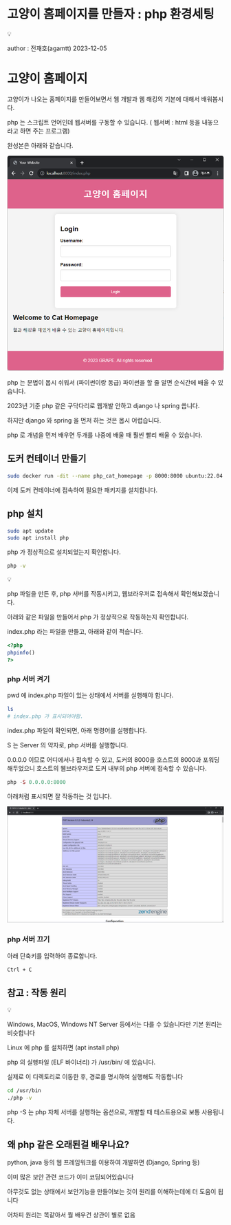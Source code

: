 # 고양이 홈페이지를 만들자 : php 환경세팅

<aside>
💡

author : 전재호(agamtt) 2023-12-05

</aside>

# 고양이 홈페이지

고양이가 나오는 홈페이지를 만들어보면서 웹 개발과 웹 해킹의 기본에 대해서 배워봅시다.

php 는 스크립트 언어인데 웹서버를 구동할 수 있습니다. ( 웹서버 : html 등을 내놓으라고 하면 주는 프로그램)

완성본은 아래와 같습니다.

![Untitled](Untitled%20382.png)

php 는 문법이 몹시 쉬워서 (파이썬이랑 동급) 파이썬을 할 줄 알면 순식간에 배울 수 있습니다.

2023년 기준 php 같은 구닥다리로 웹개발 안하고 django 나 spring 씁니다.

하지만 django 와 spring 을 먼저 하는 것은 몹시 어렵습니다.

php 로 개념을 먼저 배우면 두개를 나중에 배울 때 훨씬 빨리 배울 수 있습니다.

## 도커 컨테이너 만들기

```bash
sudo docker run -dit --name php_cat_homepage -p 8000:8000 ubuntu:22.04
```

이제 도커 컨테이너에 접속하여 필요한 패키지를 설치합니다.

## php 설치

```bash
sudo apt update
sudo apt install php
```

php 가 정상적으로 설치되었는지 확인합니다.

```bash
php -v
```

<aside>
💡

</aside>

php 파일을 만든 후, php 서버를 작동시키고, 웹브라우저로 접속해서 확인해보겠습니다.

아래와 같은 파일을 만들어서 php 가 정상적으로 작동하는지 확인합니다.

index.php 라는 파일을 만들고, 아래와 같이 적습니다.

```php
<?php
phpinfo()
?>
```

### php 서버 켜기

pwd 에 index.php 파일이 있는 상태에서 서버를 실행해야 합니다.

```bash
ls
# index.php 가 표시되어야함.
```

index.php 파일이 확인되면, 아래 명령어를 실행합니다.

S 는 Server 의 약자로, php 서버를 실행합니다.

0.0.0.0 이므로 어디에서나 접속할 수 있고, 도커의 8000을 호스트의 8000과 포워딩해두었으니 호스트의 웹브라우저로 도커 내부의 php 서버에 접속할 수 있습니다.

```php
php -S 0.0.0.0:8000
```

아래처럼 표시되면 잘 작동하는 것 입니다.

![Untitled](Untitled%20383.png)

### php 서버 끄기

아래 단축키를 입력하여 종료합니다.

```bash
Ctrl + C
```

## 참고 : 작동 원리

<aside>
💡

Windows, MacOS, Windows NT Server 등에서는 다를 수 있습니다만 기본 원리는 비슷합니다

</aside>

Linux 에 php 를 설치하면 (apt install php)

php 의 실행파일 (ELF 바이너리) 가 /usr/bin/ 에 있습니다.

실제로 이 디렉토리로 이동한 후, 경로를 명시하여 실행해도 작동합니다

```bash
cd /usr/bin
./php -v
```

php -S 는 php 자체 서버를 실행하는 옵션으로, 개발할 때 테스트용으로 보통 사용됩니다.

## 왜 php 같은 오래된걸 배우나요?

python, java 등의 웹 프레임워크를 이용하여 개발하면 (Django, Spring 등)

이미 많은 보안 관련 코드가 이미 코딩되어있습니다

아무것도 없는 상태에서 보안기능을 만들어보는 것이 원리를 이해하는데에 더 도움이 됩니다

어차피 원리는 똑같아서 뭘 배우건 상관이 별로 없음